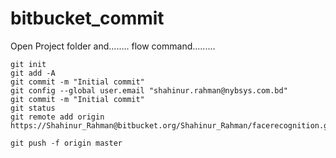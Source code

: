 # bitbucket_commit

Open Project folder and........ flow command.........
```
git init
git add -A
git commit -m "Initial commit"
git config --global user.email "shahinur.rahman@nybsys.com.bd"
git commit -m "Initial commit"
git status
git remote add origin https://Shahinur_Rahman@bitbucket.org/Shahinur_Rahman/facerecognition.git

git push -f origin master
```
